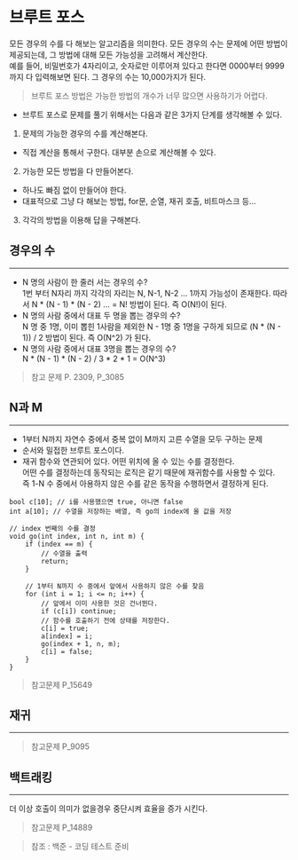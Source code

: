 # 브루트 포스
모든 경우의 수를 다 해보는 알고리즘을 의미한다. 모든 경우의 수는 문제에 어떤 방법이 제공되는데, 그 방법에 대해 모든 가능성을 고려해서 계산한다. </br>
예를 들어, 비밀번호가 4자리이고, 숫자로만 이루어져 있다고 한다면
0000부터 9999까지 다 입력해보면 된다. 그 경우의 수는 10,000가지가 된다. </br>
> 브루트 포스 방법은 가능한 방법의 개수가 너무 많으면 사용하기가 어렵다.

- 브루트 포스로 문제를 풀기 위해서는 다음과 같은 3가지 단계를 생각해볼 수 있다.
1. 문제의 가능한 경우의 수를 계산해본다. </br>
- 직접 계산을 통해서 구한다. 대부분 손으로 계산해볼 수 있다.
2. 가능한 모든 방법을 다 만들어본다. </br>
- 하나도 빠짐 없이 만들어야 한다.
- 대표적으로 그냥 다 해보는 방법, for문, 순열, 재귀 호출, 비트마스크 등...
3. 각각의 방법을 이용해 답을 구해본다.

## 경우의 수
___
- N 명의 사람이 한 줄러 서는 경우의 수? </br>
1번 부터 N자리 까지 각각의 자리는 N, N-1, N-2 ... 1까지 가능성이 존재한다. 따라서 N * (N - 1) * (N - 2) ... = N! 방법이 된다. 즉 O(N!)이 된다.
- N 명의 사람 중에서 대표 두 명을 뽑는 경우의 수? </br>
N 명 중 1명, 이미 뽑힌 1사람을 제외한 N - 1명 중 1명을 구하게 되므로 (N * (N - 1)) / 2 방법이 된다. 즉 O(N^2) 가 된다.
- N 명의 사람 중에서 대표 3명을 뽑는 경우의 수? </br>
N * (N - 1) * (N - 2) / 3 * 2 * 1 = O(N^3)

> 참고 문제 
P. 2309, P_3085

## N과 M
___
- 1부터 N까지 자연수 중에서 중복 없이 M까지 고른 수열을 모두 구하는 문제
- 순서와 밀접한 브루트 포스이다.
- 재귀 함수와 연관되어 있다. 어떤 위치에 올 수 있는 수를 결정한다. </br>
  어떤 수를 결정하는데 동작되는 로직은 같기 때문에 재귀함수를 사용할 수 있다. </br>
    즉 1-N 수 중에서 아용하지 않은 수를 같은 동작을 수행하면서 결정하게 된다.

```
bool c[10]; // i를 사용했으면 true, 아니면 false
int a[10]; // 수열을 저장하는 배열, 즉 go의 index에 올 값을 저장

// index 번째의 수를 결정
void go(int index, int n, int m) {
    if (index == m) {
        // 수열을 출력
        return;
    }

    // 1부터 N까지 수 중에서 앞에서 사용하지 않은 수를 찾음
    for (int i = 1; i <= n; i++) {
        // 앞에서 이미 사용한 것은 건너뛴다.
        if (c[i]) continue;
        // 함수를 호출하기 전에 상태를 저장한다.
        c[i] = true;
        a[index] = i;
        go(index + 1, n, m);
        c[i] = false;
    }
}
```
> 참고문제 P_15649

## 재귀
___

> 참고문제 P_9095

## 백트래킹
___
더 이상 호출이 의미가 없을경우 중단시켜 효율을 증가 시킨다. </br>

> 참고문제 P_14889

> 참조 : 백준 - 코딩 테스트 준비